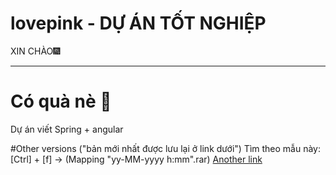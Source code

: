 # lovepink - DỰ ÁN TỐT NGHIỆP

XIN CHÀO🎆
<hr>
<h1>Có quà nè 🎁</h1>
Dự án viết Spring + angular



#Other versions ("bản mới nhất được lưu lại ở link dưới")
Tìm theo mẫu này: [Ctrl] + [f] -> (Mapping "yy-MM-yyyy h:mm".rar)
[Another link](https://drive.google.com/drive/folders/1ZIKCk5TmzG2e32TNBFQgDZLbtNz4b-Hj?usp=sharing)